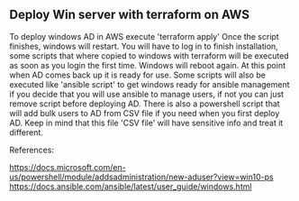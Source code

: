 
## Deploy Win server with terraform on AWS
To deploy windows AD in AWS execute 'terraform apply'
Once the script finishes, windows will restart. You will have to log in to finish installation, some scripts that where copied to windows with terraform will be executed as soon as you login the first time.
Windows will reboot again. At this point when AD comes back up it is ready for use.
Some scripts will also be executed like 'ansible script' to get windows ready for ansible management if you decide that you will use ansible to manage users, if not you can just remove script before deploying AD.
There is also a powershell script that will add bulk users to AD from CSV file if you need when you first deploy AD. Keep in mind that this file 'CSV file' will have sensitive info and treat it different.

References:

 https://docs.microsoft.com/en-us/powershell/module/addsadministration/new-aduser?view=win10-ps
 https://docs.ansible.com/ansible/latest/user_guide/windows.html